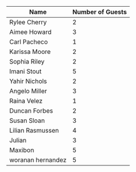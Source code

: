 | Name              | Number of Guests |
| ----------------- | ---------------- |
| Rylee Cherry      | 2                |
| Aimee Howard      | 3                |
| Carl Pacheco      | 1                |
| Karissa Moore     | 2                |
| Sophia Riley      | 2                |
| Imani Stout       | 5                |
| Yahir Nichols     | 2                |
| Angelo Miller     | 3                |
| Raina Velez       | 1                |
| Duncan Forbes     | 2                |
| Susan Sloan       | 3                |
| Lilian Rasmussen  | 4                |
| Julian            | 3                |
| Maxibon           | 5                |
| woranan hernandez | 5                |
